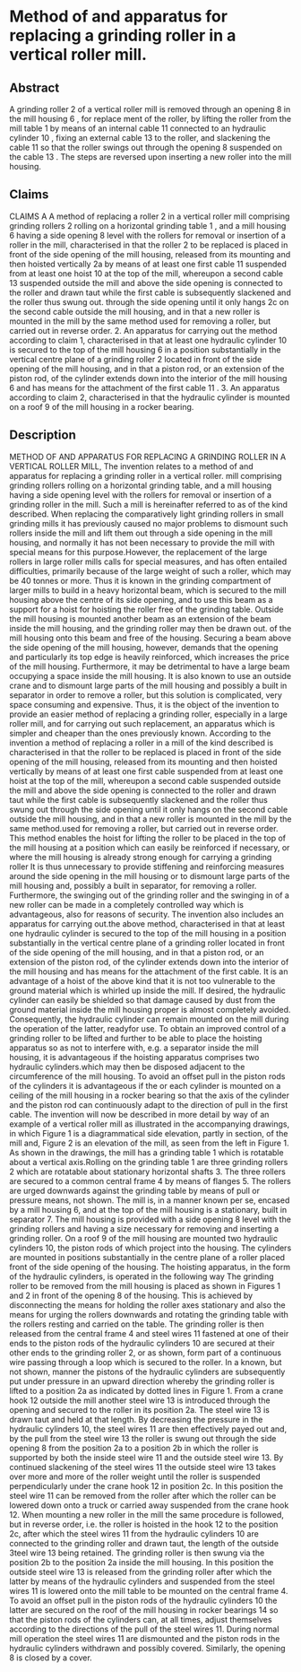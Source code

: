 # Method of and apparatus for replacing a grinding roller in a vertical roller mill.

## Abstract
A grinding roller 2 of a vertical roller mill is removed through an opening 8 in the mill housing 6 , for replace ment of the roller, by lifting the roller from the mill table 1 by means of an internal cable 11 connected to an hydraulic cylinder 10 , fixing an external cable 13 to the roller, and slackening the cable 11 so that the roller swings out through the opening 8 suspended on the cable 13 . The steps are reversed upon inserting a new roller into the mill housing.

## Claims
CLAIMS A A method of replacing a roller 2 in a vertical roller mill comprising grinding rollers 2 rolling on a horizontal grinding table 1 , and a mill housing 6 having a side opening 8 level with the rollers for removal or insertion of a roller in the mill, characterised in that the roller 2 to be replaced is placed in front of the side opening of the mill housing, released from its mounting and then hoisted vertically 2a by means of at least one first cable 11 suspended from at least one hoist 10 at the top of the mill, whereupon a second cable 13 suspended outside the mill and above the side opening is connected to the roller and drawn taut while the first cable is subsequently slackened and the roller thus swung out. through the side opening until it only hangs 2c on the second cable outside the mill housing, and in that a new roller is mounted in the mill by the same method used for removing a roller, but carried out in reverse order. 2. An apparatus for carrying out the method according to claim 1, characterised in that at least one hydraulic cylinder 10 is secured to the top of the mill housing 6 in a position substantially in the vertical centre plane of a grinding roller 2 located in front of the side opening of the mill housing, and in that a piston rod, or an extension of the piston rod, of the cylinder extends down into the interior of the mill housing 6 and has means for the attachment of the first cable 11 . 3. An apparatus according to claim 2, characterised in that the hydraulic cylinder is mounted on a roof 9 of the mill housing in a rocker bearing.

## Description
METHOD OF AND APPARATUS FOR REPLACING A GRINDING ROLLER IN A VERTICAL ROLLER MILL, The invention relates to a method of and apparatus for replacing a grinding roller in a vertical roller. mill comprising grinding rollers rolling on a horizontal grinding table, and a mill housing having a side opening level with the rollers for removal or insertion of a grinding roller in the mill. Such a mill is hereinafter referred to as of the kind described. When replacing the comparatively light grinding rollers in small grinding mills it has previously caused no major problems to dismount such rollers inside the mill and lift them out through a side opening in the mill housing, and normally it has not been necessary to provide the mill with special means for this purpose.However, the replacement of the large rollers in large roller mills calls for special measures, and has often entailed difficulties, primarily because of the large weight of such a roller, which may be 40 tonnes or more. Thus it is known in the grinding compartment of larger mills to build in a heavy horizontal beam, which is secured to the mill housing above the centre of its side opening, and to use this beam as a support for a hoist for hoisting the roller free of the grinding table. Outside the mill housing is mounted another beam as an extension of the beam inside the mill housing, and the grinding roller may then be drawn out. of the mill housing onto this beam and free of the housing. Securing a beam above the side opening of the mill housing, however, demands that the opening and particularly its top edge is heavily reinforced, which increases the price of the mill housing. Furthermore, it may be detrimental to have a large beam occupying a space inside the mill housing. It is also known to use an outside crane and to dismount large parts of the mill housing and possibly a built in separator in order to remove a roller, but this solution is complicated, very space consuming and expensive. Thus, it is the object of the invention to provide an easier method of replacing a grinding roller, especially in a large roller mill, and for carrying out such replacement, an apparatus which is simpler and cheaper than the ones previously known. According to the invention a method of replacing a roller in a mill of the kind described is characterised in that the roller to be replaced is placed in front of the side opening of the mill housing, released from its mounting and then hoisted vertically by means of at least one first cable suspended from at least one hoist at the top of the mill, whereupon a second cable suspended outside the mill and above the side opening is connected to the roller and drawn taut while the first cable is subsequently slackened and the roller thus swung out through the side opening until it only hangs on the second cable outside the mill housing, and in that a new roller is mounted in the mill by the same method.used for removing a roller, but carried out in reverse order. This method enables the hoist for lifting the roller to be placed in the top of the mill housing at a position which can easily be reinforced if necessary, or where the mill housing is already strong enough for carrying a grinding roller It is thus unnecessary to provide stiffening and reinforcing measures around the side opening in the mill housing or to dismount large parts of the mill housing and, possibly a built in separator, for removing a roller. Furthermore, the swinging out of the grinding roller and the swinging in of a new roller can be made in a completely controlled way which is advantageous, also for reasons of security. The invention also includes an apparatus for carrying out.the above method, characterised in that at least one hydraulic cylinder is secured to the top of the mill housing in a position substantially in the vertical centre plane of a grinding roller located in front of the side opening of the mill housing, and in that a piston rod, or an extension of the piston rod, of the cylinder extends down into the interior of the mill housing and has means for the attachment of the first cable. It is an advantage of a hoist of the above kind that it is not too vulnerable to the ground material which is whirled up inside the mill. If desired, the hydraulic cylinder can easily be shielded so that damage caused by dust from the ground material inside the mill housing proper is almost completely avoided. Consequently, the hydraulic cylinder can remain mounted on the mill during the operation of the latter, readyfor use. To obtain an improved control of a grinding roller to be lifted and further to be able to place the hoisting apparatus so as not to interfere with, e.g. a separator inside the mill housing, it is advantageous if the hoisting apparatus comprises two hydraulic cylinders.which may then be disposed adjacent to the circumference of the mill housing. To avoid an offset pull in the piston rods of the cylinders it is advantageous if the or each cylinder is mounted on a ceiling of the mill housing in a rocker bearing so that the axis of the cylinder and the piston rod can continuously adapt to the direction of pull in the first cable. The invention will now be described in more detail by way of an example of a vertical roller mill as illustrated in the accompanying drawings, in which Figure 1 is a diagrammatical side elevation, partly in section, of the mill and, Figure 2 is an elevation of the mill, as seen from the left in Figure 1. As shown in the drawings, the mill has a grinding table 1 which is rotatable about a vertical axis.Rolling on the grinding table 1 are three grinding rollers 2 which are rotatable about stationary horizontal shafts 3. The three rollers are secured to a common central frame 4 by means of flanges 5. The rollers are urged downwards against the grinding table by means of pull or pressure means, not shown. The mill is, in a manner known per se, encased by a mill housing 6, and at the top of the mill housing is a stationary, built in separator 7. The mill housing is provided with a side opening 8 level with the grinding rollers and having a size necessary for removing and inserting a grinding roller. On a roof 9 of the mill housing are mounted two hydraulic cylinders 10, the piston rods of which project into the housing. The cylinders are mounted in positions substantially in the centre plane of a roller placed front of the side opening of the housing. The hoisting apparatus, in the form of the hydraulic cylinders, is operated in the following way The grinding roller to be removed from the mill housing is placed as shown in Figures 1 and 2 in front of the opening 8 of the housing. This is achieved by disconnecting the means for holding the roller axes stationary and also the means for urging the rollers downwards and rotating the grinding table with the rollers resting and carried on the table. The grinding roller is then released from the central frame 4 and steel wires 11 fastened at one of their ends to the piston rods of the hydraulic cylinders 10 are secured at their other ends to the grinding roller 2, or as shown, form part of a continuous wire passing through a loop which is secured to the roller. In a known, but not shown, manner the pistons of the hydraulic cylinders are subsequently put under pressure in an upward direction whereby the grinding roller is lifted to a position 2a as indicated by dotted lines in Figure 1. From a crane hook 12 outside the mill another steel wire 13 is introduced through the opening and secured to the roller in its position 2a. The steel wire 13 is drawn taut and held at that length. By decreasing the pressure in the hydraulic cylinders 10, the steel wires 11 are then effectively payed out and, by the pull from the steel wire 13 the roller is swung out through the side opening 8 from the position 2a to a position 2b in which the roller is supported by both the inside steel wire 11 and the outside steel wire 13. By continued slackening of the steel wires 11 the outside steel wire 13 takes over more and more of the roller weight until the roller is suspended perpendicularly under the crane hook 12 in position 2c. In this position the steel wire 11 can be removed from the roller after which the roller can be lowered down onto a truck or carried away suspended from the crane hook 12. When mounting a new roller in the mill the same procedure is followed, but in reverse order, i.e. the roller is hoisted in the hook 12 to the position 2c, after which the steel wires 11 from the hydraulic cylinders 10 are connected to the grinding roller and drawn taut, the length of the outside 3teel wire 13 being retained. The grinding roller is then swung via the position 2b to the position 2a inside the mill housing. In this position the outside steel wire 13 is released from the grinding roller after which the latter by means of the hydraulic cylinders and suspended from the steel wires 11 is lowered onto the mill table to be mounted on the central frame 4. To avoid an offset pull in the piston rods of the hydraulic cylinders 10 the latter are secured on the roof of the mill housing in rocker bearings 14 so that the piston rods of the cylinders can, at all times, adjust themselves according to the directions of the pull of the steel wires 11. During normal mill operation the steel wires 11 are dismounted and the piston rods in the hydraulic cylinders withdrawn and possibly covered. Similarly, the opening 8 is closed by a cover.